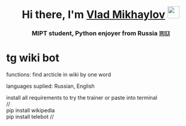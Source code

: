 <h1 align="center">Hi there, I'm <a href="https://t.me/vladmikhaylov" target="_blank">Vlad Mikhaylov</a> 
<img src="https://github.com/blackcater/blackcater/raw/main/images/Hi.gif" height="32"/></h1>
<h3 align="center">MIPT student, Python enjoyer from Russia 🇷🇺</h3>  
  
# tg wiki bot  
functions: find arcticle in wiki by one word  

languages suplied: Russian, English  
  
install all requirements to try the trainer or paste into terminal  
//  
pip install wikipedia  
pip install telebot
//

